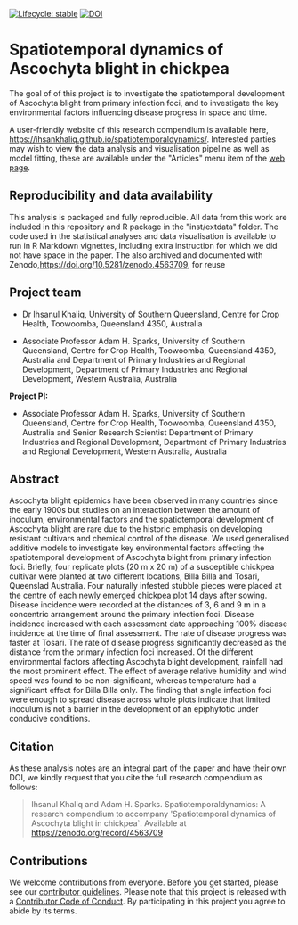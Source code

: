 <!-- badges: start -->
[![Lifecycle: stable](https://img.shields.io/badge/lifecycle-stable-brightgreen.svg)](https://www.tidyverse.org/lifecycle/#stable) 
[![DOI](https://zenodo.org/badge/DOI/10.5281/zenodo.4563709.svg)](https://doi.org/10.5281/zenodo.4563709)
<!-- badges: end -->

# Spatiotemporal dynamics of Ascochyta blight in chickpea

The goal of of this project is to investigate the spatiotemporal development of Ascochyta blight from primary infection foci, and to investigate the key environmental factors influencing disease progress in space and time. 

A user-friendly website of this research compendium is available here, <https://ihsankhaliq.github.io/spatiotemporaldynamics/>.
Interested parties may wish to view the data analysis and visualisation pipeline as well as model fitting, these are available under the "Articles" menu item of the [web page](https://ihsankhaliq.github.io/spatiotemporaldynamics/).

## Reproducibility and data availability

This analysis is packaged and fully reproducible. All data from this work are included in this repository and R package in the "inst/extdata" folder. The code used in the statistical analyses and data visualisation is available to run in R Markdown vignettes, including extra instruction for which we did not have space in the paper. The also archived and documented with Zenodo,https://doi.org/10.5281/zenodo.4563709, for reuse

## Project team

- Dr Ihsanul Khaliq, University of Southern Queensland, Centre for Crop Health, Toowoomba, Queensland 4350, Australia

- Associate Professor Adam H. Sparks, University of Southern Queensland, Centre for Crop Health, Toowoomba, Queensland 4350, Australia and Department of Primary Industries and Regional Development, Department of Primary Industries and Regional Development, Western Australia, Australia

**Project PI:**

- Associate Professor Adam H. Sparks, University of Southern Queensland, Centre for Crop Health, Toowoomba, Queensland 4350, Australia and Senior Research Scientist Department of Primary Industries and Regional Development, Department of Primary Industries and Regional Development, Western Australia, Australia

## Abstract

Ascochyta blight epidemics have been observed in many countries since the early 1900s but studies on an interaction between the amount of inoculum, environmental factors and the spatiotemporal development of Ascochyta blight are rare due to the historic emphasis on developing resistant cultivars and chemical control of the disease. We used generalised additive models to investigate key environmental factors affecting the spatiotemporal development of Ascochyta blight from primary infection foci. Briefly, four replicate plots (20 m x 20 m) of a susceptible chickpea cultivar were planted at two different locations, Billa Billa and Tosari, Queenslad Australia. Four naturally infested stubble pieces were placed at the centre of each newly emerged chickpea plot 14 days after sowing. Disease incidence were recorded at the distances of 3, 6 and 9 m in a concentric arrangement around the primary infection foci. Disease incidence increased with each assessment date approaching 100% disease incidence at the time of final assessment. The rate of disease progress was faster at Tosari. The rate of disease progress significantly decreased as the distance from the primary infection foci increased. Of the different environmental factors affecting Ascochyta blight development, rainfall had the most prominent effect. The effect of average relative humidity and wind speed was found to be non-significant, whereas temperature had a significant effect for Billa Billa only. The finding that single infection foci were enough to spread disease across whole plots indicate that limited inoculum is not a barrier in the development of an epiphytotic under conducive conditions. 

## Citation

As these analysis notes are an integral part of the paper and have their own DOI, we kindly request that you cite the full research compendium as follows:
> Ihsanul Khaliq and Adam H. Sparks. Spatiotemporaldynamics: A research compendium to accompany 'Spatiotemporal dynamics of Ascochyta blight in chickpea`. Available at https://zenodo.org/record/4563709


## Contributions

We welcome contributions from everyone.
Before you get started, please see our [contributor guidelines](CONTRIBUTING.html).
Please note that this project is released with a [Contributor Code of Conduct](CONDUCT.html).
By participating in this project you agree to abide by its terms.



